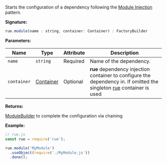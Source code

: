 Starts the configuration of a dependency following the
[Module Injection](../user-guide/injection-patterns.md#module-injection)
pattern.

**Signature:**

```javascript
rue.module(name : string, container: Container) : FactoryBuilder
```

**Parameters:**

| Name | Type | Attribute | Description |
| ---- | ---- | --------- | ----------- |
| `name` | `string` | Required | Name of the dependency. |
| `container` | [Container](./class-container.md) | Optional | **rue** dependency injection container to configure the dependency in. If omitted the singleton [rue](./rue.md) container is used |

**Returns:**

[ModuleBuilder](./class-module-builder.md) to complete the configuration via chaining

**Example:**

```javascript hl_lines="4"
// rue.js
const rue = require('rue');

rue.module('MyModule')
  .useObject(require('./MyModule.js'))
  .done();
```
